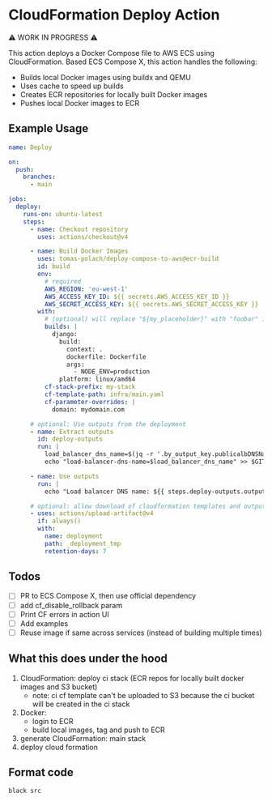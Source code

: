 # CloudFormation Deploy Action

⚠️ WORK IN PROGRESS ⚠️

This action deploys a Docker Compose file to AWS ECS using CloudFormation.
Based ECS Compose X, this action handles the following:
- Builds local Docker images using buildx and QEMU
- Uses cache to speed up builds
- Creates ECR repositories for locally built Docker images
- Pushes local Docker images to ECR

## Example Usage

```yaml
name: Deploy

on:
  push:
    branches:
      - main

jobs:
  deploy:
    runs-on: ubuntu-latest
    steps:
      - name: Checkout repository
        uses: actions/checkout@v4

      - name: Build Docker Images
        uses: tomas-polach/deploy-compose-to-aws@ecr-build
        id: build
        env:
          # required
          AWS_REGION: 'eu-west-1'
          AWS_ACCESS_KEY_ID: ${{ secrets.AWS_ACCESS_KEY_ID }}
          AWS_SECRET_ACCESS_KEY: ${{ secrets.AWS_SECRET_ACCESS_KEY }}
        with:
          # (optional) will replace "${my_placeholder}" with "foobar" in the ecs compose x YAML file
          builds: |
            django:
              build:
                context: .
                dockerfile: Dockerfile
                args:
                  - NODE_ENV=production
              platform: linux/amd64
          cf-stack-prefix: my-stack
          cf-template-path: infra/main.yaml
          cf-parameter-overrides: |
            domain: mydomain.com

      # optional: Use outputs from the deployment
      - name: Extract outputs
        id: deploy-outputs
        run: |
          load_balancer_dns_name=$(jq -r '.by_output_key.publicalbDNSName' "${{ steps.build.outputs.image-url-by-service-json }}")
          echo "load-balancer-dns-name=$load_balancer_dns_name" >> $GITHUB_OUTPUT

      - name: Use outputs
        run: |
          echo "Load balancer DNS name: ${{ steps.deploy-outputs.outputs.load-balancer-dns-name }}"

      # optional: allow download of cloudformation templates and outputs for debugging
      - uses: actions/upload-artifact@v4
        if: always()
        with:
          name: deployment
          path: _deployment_tmp
          retention-days: 7
```

## Todos

- [ ] PR to ECS Compose X, then use official dependency
- [ ] add cf_disable_rollback param
- [ ] Print CF errors in action UI
- [ ] Add examples
- [ ] Reuse image if same across services (instead of building multiple times)

## What this does under the hood

1. CloudFormation: deploy ci stack (ECR repos for locally built docker images and S3 bucket)
     - note: ci cf template can't be uploaded to S3 because the ci bucket will be created in the ci stack
1. Docker:
     - login to ECR
     - build local images, tag and push to ECR
1. generate CloudFormation: main stack
1. deploy cloud formation

## Format code

```bash
black src
```
